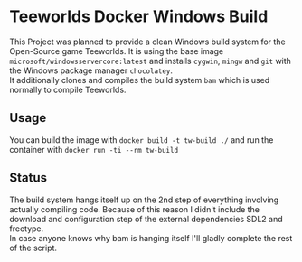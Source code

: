 # Teeworlds Docker Windows Build
This Project was planned to provide a clean Windows build system for the Open-Source game Teeworlds.
It is using the base image `microsoft/windowsservercore:latest` and installs `cygwin`, `mingw` and `git` with the
Windows package manager `chocolatey`.  
It additionally clones and compiles the build system `bam` which is used normally to compile Teeworlds.

## Usage
You can build the image with `docker build -t tw-build ./` and run the container with `docker run -ti --rm tw-build`

## Status
The build system hangs itself up on the 2nd step of everything involving actually compiling code.
Because of this reason I didn't include the download and configuration step of the external dependencies SDL2 and freetype.  
In case anyone knows why bam is hanging itself I'll gladly complete the rest of the script.